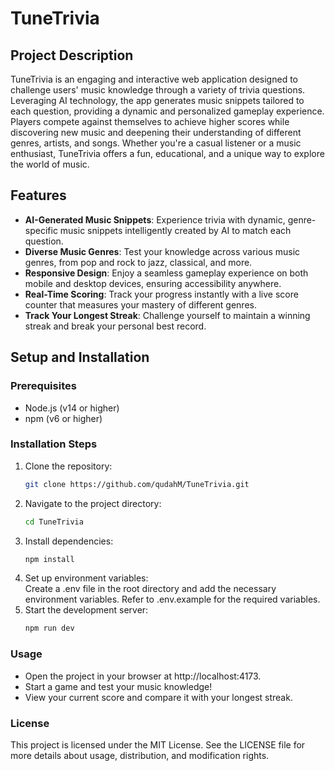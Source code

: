 # TuneTrivia

## Project Description
TuneTrivia is an engaging and interactive web application designed to challenge users' music knowledge through a variety of trivia questions. Leveraging AI technology, the app generates music snippets tailored to each question, providing a dynamic and personalized gameplay experience. Players compete against themselves to achieve higher scores while discovering new music and deepening their understanding of different genres, artists, and songs. Whether you're a casual listener or a music enthusiast, TuneTrivia offers a fun, educational, and a unique way to explore the world of music.

## Features
- **AI-Generated Music Snippets**: Experience trivia with dynamic, genre-specific music snippets intelligently created by AI to match each question.
- **Diverse Music Genres**: Test your knowledge across various music genres, from pop and rock to jazz, classical, and more.
- **Responsive Design**: Enjoy a seamless gameplay experience on both mobile and desktop devices, ensuring accessibility anywhere.
- **Real-Time Scoring**: Track your progress instantly with a live score counter that measures your mastery of different genres.
- **Track Your Longest Streak**: Challenge yourself to maintain a winning streak and break your personal best record.

## Setup and Installation

### Prerequisites
- Node.js (v14 or higher)
- npm (v6 or higher)

### Installation Steps
1. Clone the repository:
    ```sh
    git clone https://github.com/qudahM/TuneTrivia.git
2. Navigate to the project directory:
    ```sh
    cd TuneTrivia
3. Install dependencies:
    ```sh
    npm install
4. Set up environment variables: <br>
    Create a .env file in the root directory and add the necessary environment variables. Refer to .env.example for the required variables.
5. Start the development server:
    ```sh
    npm run dev

### Usage
- Open the project in your browser at http://localhost:4173.
- Start a game and test your music knowledge!
- View your current score and compare it with your longest streak.

### License
This project is licensed under the MIT License. See the LICENSE file for more details about usage, distribution, and modification rights.
